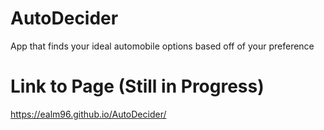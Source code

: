 # AutoDecider
App that finds your ideal automobile options based off of your preference

# Link to Page (Still in Progress)
https://ealm96.github.io/AutoDecider/
